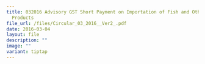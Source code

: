 ```yaml
---
title: 032016 Advisory GST Short Payment on Importation of Fish and Other Marine
  Products
file_url: /files/Circular_03_2016__Ver2_.pdf
date: 2016-03-04
layout: file
description: ""
image: ""
variant: tiptap
---
```

